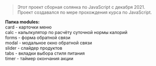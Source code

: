 >Этот проект сборная солянка по JavaScript с декабря 2021.  
>Проект создавался по мере прохождения курса по JavaScript.

**Папка modules:**  
card - карточки меню  
calc - кальлкулятор по расчёту суточной нормы калорий  
forms - форма обратной связи  
modal - модальное окно обратной связи  
slider - слайдер продуктов  
tabs - вкладки выбора стиля питания  
timer - таймер окончания акции  
